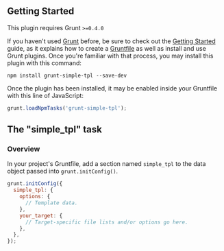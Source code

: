 ## Getting Started
This plugin requires Grunt `>=0.4.0`

If you haven't used [Grunt](http://gruntjs.com/) before, be sure to check out the [Getting Started](http://gruntjs.com/getting-started) guide, as it explains how to create a [Gruntfile](http://gruntjs.com/sample-gruntfile) as well as install and use Grunt plugins. Once you're familiar with that process, you may install this plugin with this command:

```shell
npm install grunt-simple-tpl --save-dev
```

Once the plugin has been installed, it may be enabled inside your Gruntfile with this line of JavaScript:

```js
grunt.loadNpmTasks('grunt-simple-tpl');
```


## The "simple_tpl" task

### Overview
In your project's Gruntfile, add a section named `simple_tpl` to the data object passed into `grunt.initConfig()`.

```js
grunt.initConfig({
  simple_tpl: {
    options: {
      // Template data.
    },
    your_target: {
      // Target-specific file lists and/or options go here.
    },
  },
});
```
